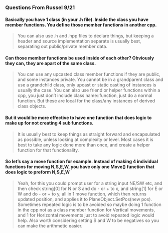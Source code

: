 ### Questions From Russel 9/21

#### Basically you have 1 class (in your .h file). Inside the class you have member functions. You define those member functions in another cpp.

>You can also use .h and .hpp files to declare things, but keeping a header and source implementation separate is usually best, separating out public/private member data.

#### Can those member functions be used inside of each other? Obviously they can, they are apart of the same class.

>You can use any upcasted class member functions if they are public, and some instances private. You cannot be in a grandparent class and use a grandchild class, only upcast or static casting of instances is usually the case. You can also use friend or helper functions within a cpp, you just don’t include class name::function, just do a normal function. But these are local for the class/any instances of derived class objects.

#### But it would be more effective to have one function that does logic to make up for not creating 4 sub functions.

>It is usually best to keep things as straight forward and encapsulated as possible, unless looking at complexity or level. Most cases it is best to take any logic done more than once, and create a helper function for that functionality.

#### So let’s say a move function for example. Instead of making 4 individual functions for moving N,S,E,W, you have only one Move() function that does logic to preform N,S,E,W

>Yeah, for this you could prompt user for a string input NE/SW etc, and then check string[0] for N or S and do - or + to x, and string[1] for E or W and do - or + to y, all in 1 move function, which then returns updated position, and applies it to PlaneObject.SetPos(new pos). Sometimes repeated logic is to be avoided so maybe doing 1 function in the cpp not as a class member function for Vertical movements, and 1 for Horizontal movements just to avoid repeated logic would help. Also worth considering setting S and W to be negatives so you can make the arithmetic easier.
